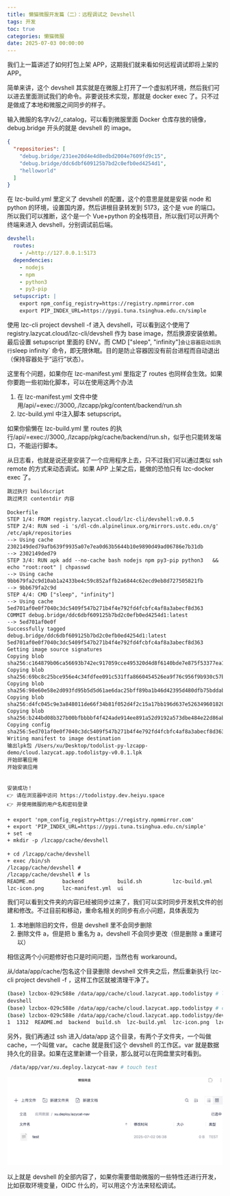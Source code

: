 ```yaml
---
title: 懒猫微服开发篇（二）：远程调试之 Devshell
tags: 开发
toc: true
categories: 懒猫微服
date: 2025-07-03 00:00:00
---
```


我们上一篇讲述了如何打包上架 APP，这期我们就来看如何远程调试即将上架的 APP。

简单来讲，这个 devshell 其实就是在微服上打开了一个虚拟机环境，然后我们可以进去里面测试我们的命令。非要说技术实现，那就是 docker exec 了。只不过是做成了本地和微服之间同步的样子。

输入微服的名字/v2/\_catalog，可以看到微服里面 Docker 仓库存放的镜像，debug.bridge 开头的就是 devshell 的 image。

```json
{
  "repositories": [
    "debug.bridge/231ee20d4e4d8edbd2004e7609fd9c15",
    "debug.bridge/ddc6dbf609125b7bd2c0efb0ed4254d1",
    "helloworld"
  ]
}
```

在 lzc-build.yml 里定义了 devshell 的配置，这个的意思是就是安装 node 和 python 的环境，设置国内源，然后讲根目录转发到 5173，这个是 vue 的端口。所以我们可以推断，这个是一个 Vue+python 的全栈项目，所以我们可以开两个终端来进入 devshell，分别调试前后端。

<!-- more -->

```yml
devshell:
  routes:
    - /=http://127.0.0.1:5173
  dependencies:
    - nodejs
    - npm
    - python3
    - py3-pip
  setupscript: |
    export npm_config_registry=https://registry.npmmirror.com
    export PIP_INDEX_URL=https://pypi.tuna.tsinghua.edu.cn/simple
```

使用 lzc-cli project devshell -f 进入 devshell，可以看到这个使用了 registry.lazycat.cloud/lzc-cli/devshell 作为 base image，然后换源安装依赖。最后设置 setupscript 里面的 ENV。而 CMD ["sleep", "infinity"]`会让容器启动后执行`sleep infinity` 命令，即无限休眠。目的是防止容器因没有前台进程而自动退出（保持容器处于“运行”状态）。

这里有个问题，如果你在 lzc-manifest.yml 里指定了 routes 也同样会生效。如果你要跑一些初始化脚本，可以在使用这两个办法

1.  在 lzc-manifest.yml 文件中使用/api/=exec://3000,./lzcapp/pkg/content/backend/run.sh
2.  lzc-build.yml 中注入脚本 setupscript。

如果你偷懒在 lzc-build.yml 里 routes 的执行/api/=exec://3000,./lzcapp/pkg/cache/backend/run.sh，似乎也只能转发端口，不能运行脚本。

从日志看，也就是说还是安装了一个应用程序上去，只不过我们可以通过类似 ssh remote 的方式来动态调试。如果 APP 上架之后，能做的恐怕只有 lzc-docker exec 了。

```
跳过执行 buildscript
跳过拷贝 contentdir 内容

Dockerfile
STEP 1/4: FROM registry.lazycat.cloud/lzc-cli/devshell:v0.0.5
STEP 2/4: RUN sed -i 's/dl-cdn.alpinelinux.org/mirrors.ustc.edu.cn/g' /etc/apk/repositories
--> Using cache 2302149ded79afb639f9935a07e7ea0d63b5644b10e9890d49ad06786e7b31db
--> 2302149ded79
STEP 3/4: RUN apk add --no-cache bash nodejs npm py3-pip python3   && echo "root:root" | chpasswd
--> Using cache 9bb679fa2c9d10ab1a2433be4c59c852affb2a6844c62ecd9eb8d727505821fb
--> 9bb679fa2c9d
STEP 4/4: CMD ["sleep", "infinity"]
--> Using cache 5ed701af0e0f7040c3dc5409f547b271b4f4e792fd4fcbfc4af8a3abecf8d363
COMMIT debug.bridge/ddc6dbf609125b7bd2c0efb0ed4254d1:latest
--> 5ed701af0e0f
Successfully tagged debug.bridge/ddc6dbf609125b7bd2c0efb0ed4254d1:latest
5ed701af0e0f7040c3dc5409f547b271b4f4e792fd4fcbfc4af8a3abecf8d363
Getting image source signatures
Copying blob sha256:c164879b06ca56693b742ec917059cce495320d4d8f6140bde7e875f53377ea1
Copying blob sha256:69bc8c25bce956e4c34fdfee091c531ffa8660454526ea9f76c956f9b930c57b
Copying blob sha256:98e60e58e2d093fd95b5d5d61ae6dac25bff89ba1b46d42395d480dfb75bddab
Copying blob sha256:d4fc045c9e3a848011de66f34b81f052d4f2c15a17bb196d637e526349601820
Copying blob sha256:b244bd08b327b00bfbbbbf4f424ade914ee891a52d9192a573dbe484e22d86ab
Copying config sha256:5ed701af0e0f7040c3dc5409f547b271b4f4e792fd4fcbfc4af8a3abecf8d363
Writing manifest to image destination
输出lpk包 /Users/xu/Desktop/todolist-py-lzcapp-demo/cloud.lazycat.app.todolistpy-v0.0.1.lpk
开始部署应用
开始安装应用


安装成功！
👉 请在浏览器中访问 https://todolistpy.dev.heiyu.space
👉 并使用微服的用户名和密码登录

+ export 'npm_config_registry=https://registry.npmmirror.com'
+ export 'PIP_INDEX_URL=https://pypi.tuna.tsinghua.edu.cn/simple'
+ set -e
+ mkdir -p /lzcapp/cache/devshell

+ cd /lzcapp/cache/devshell
+ exec /bin/sh
/lzcapp/cache/devshell #
/lzcapp/cache/devshell # ls
README.md         backend           build.sh          lzc-build.yml     lzc-icon.png      lzc-manifest.yml  ui

```

我们可以看到文件夹的内容已经被同步过来了，我们可以实时同步开发机文件的创建和修改。不过目前和移动，重命名相关的同步有点小问题，具体表现为

1. 本地删除旧的文件，但是 devshell 里不会同步删除
2. 删除文件 a，但是把 b 重名为 a，devshell 不会同步更改（但是删除 a 重建可以）

相信这两个小问题修好也只是时间问题，当然也有 workaround。

从/data/app/cache/包名这个目录删除 devshell 文件夹之后，然后重新执行 lzc-cli project devshell -f ，这样工作区就被清理干净了。

```bash
(base) lzcbox-029c588e /data/app/cache/cloud.lazycat.app.todolistpy # ls
devshell
(base) lzcbox-029c588e /data/app/cache/cloud.lazycat.app.todolistpy # cd devshell/
(base) lzcbox-029c588e /data/app/cache/cloud.lazycat.app.todolistpy/devshell # ls
1  1312  README.md  backend  build.sh  lzc-build.yml  lzc-icon.png  lzc-manifest.yml  ui
```

另外，我们再通过 ssh 进入/data/app 这个目录，有两个子文件夹，一个叫做 cache，一个叫做 var。 cache 就是我们这个 devshell 的工作区。var 就是数据持久化的目录。如果在这里新建一个目录，那么就可以在网盘里实时看到。

```bash
 /data/app/var/xu.deploy.lazycat-nav # touch test
```

![image-20250702063901802](https://raw.githubusercontent.com/cloudsmithy/picgo-imh/master/image-20250702063901802.png)

以上就是 devshell 的全部内容了，如果你需要借助微服的一些特性还进行开发，比如获取环境变量，OIDC 什么的，可以用这个方法来轻松调试。
